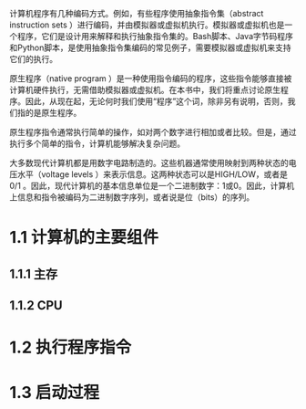 


计算机程序有几种编码方式。例如，有些程序使用抽象指令集（abstract instruction sets  ）进行编码，并由模拟器或虚拟机执行。模拟器或虚拟机也是一个程序，它们是设计用来解释和执行抽象指令集的。Bash脚本、Java字节码程序和Python脚本，是使用抽象指令集编码的常见例子，需要模拟器或虚拟机来支持它们的执行。

原生程序（native program  ）是一种使用指令编码的程序，这些指令能够直接被计算机硬件执行，无需借助模拟器或虚拟机。在本书中，我们将重点讨论原生程序。因此，从现在起，无论何时我们使用“程序”这个词，除非另有说明，否则，我们指的是原生程序。

原生程序指令通常执行简单的操作，如对两个数字进行相加或者比较。但是，通过执行多个简单的指令，计算机能够解决复杂问题。

大多数现代计算机都是用数字电路制造的。这些机器通常使用映射到两种状态的电压水平（voltage levels  ）来表示信息。这两种状态可以是HIGH/LOW，或者是0/1 。因此，现代计算机的基本信息单位是一个二进制数字：1或0。因此，计算机上信息和指令被编码为二进制数字序列，或者说是位（bits）的序列。

# 1.1 计算机的主要组件

## 1.1.1 主存

## 1.1.2 CPU





# 1.2 执行程序指令



# 1.3 启动过程